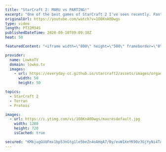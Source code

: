 ```yaml
---
title: "StarCraft 2: MARU vs PARTING!"
excerpt: "One of the best games of StarCraft 2 I've seen recently. Fantastic match of top level Terran versus Protoss between Maru and PartinG.  Maru vs INnoVation: https://youtu.be/MfPoT1p5Z-o  Become a YouTube member: https://lowko.tv/join Support my work on Patreon: http://www.patreon.com/lowkotv  My second"
originalUrl: https://youtube.com/watch?v=1O8KnA0Dwgs
type: video
length: PT32M34S
publishedDateTime: 2020-09-10T09:09:38Z
heat: 50

featuredContent: "<iframe width=\"800\" height=\"500\" frameborder=\"0\" src=\"https://www.youtube.com/embed/1O8KnA0Dwgs\" allow=\"accelerometer; autoplay; encrypted-media; gyroscope; picture-in-picture\" allowfullscreen></iframe>"

provider:
  name: LowkoTV
  domain: lowko.tv
  images:
    - url: https://everyday-cc.github.io/starcraft2/assets/images/organizations/lowko.tv-50x50.jpg
      width: 50
      height: 50

topics:
  - StarCraft 2
  - Terran
  - Protoss

images:
  - url: https://i.ytimg.com/vi/1O8KnA0Dwgs/maxresdefault.jpg
    width: 1280
    height: 720
    isCached: true

secured: "KMkjugGUUFmx1bp53nGtg1le5beZn4oAHqA7/By/evW1XeYK90z3GjYyNi4TqlY9CocB7wwKZGZqKF4Jx0b8+RDvsbJgcT8qYP9J3U68OqufEI+ZBhBGRPdjU8AEtQlU5ax+ck1fe9dbGpMhF03OqVwf0nk0167cg1LXfO6/8X761RIgw76FxymfdwSdWPV8Fnan+uC/daGdT8/XvCZt+SwHzEm+CD8JWoZAUqdSWPg/ejK9FFVkxK9amutCc50A74UNj7BtkjeXqZtKPHWPYb2+cAPSwxFbbFcGtYl3xB5KKU6HHLcLHDos8+G+eAIZwoDHmzKrvz1ZYM2O7VfRbuzhGhjhRP0OBo+tIRyFLxjNKFL5jdrG2FrDpuyUTDl0ZjYZHLxnp6rbXPZ+osyDTBJdFiMGmyM3Y/ugG488NAQBK3iFGxeG0QygbJFjBdH5;OnVQpzqWx6lsUo2AB60bnQ=="
---
```


